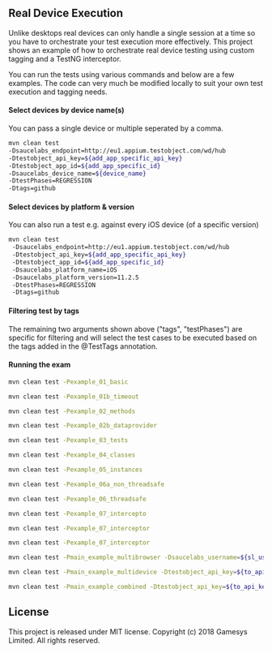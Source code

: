  ## Real Device Execution
 Unlike desktops real devices can only handle a single session at a time so you have to orchestrate your test execution more effectively.
 This project shows an example of how to orchestrate real device testing using custom tagging and a TestNG interceptor. 
  
  You can run the tests using various commands and below are a few examples. The code can very much be modified locally to suit your own test execution and tagging needs.
   
 #### Select devices by device name(s)
 You can pass a single device or multiple seperated by a comma.
 ```bash
 mvn clean test 
 -Dsaucelabs_endpoint=http://eu1.appium.testobject.com/wd/hub
 -Dtestobject_api_key=${add_app_specific_api_key}
 -Dtestobject_app_id=${add_app_specific_id}
 -Dsaucelabs_device_name=${device_name} 
 -DtestPhases=REGRESSION 
 -Dtags=github
 ```
 
 #### Select devices by platform & version
 You can also run a test e.g. against every iOS device (of a specific version)
```bash
mvn clean test 
 -Dsaucelabs_endpoint=http://eu1.appium.testobject.com/wd/hub
 -Dtestobject_api_key=${add_app_specific_api_key}
 -Dtestobject_app_id=${add_app_specific_id}
 -Dsaucelabs_platform_name=iOS 
 -Dsaucelabs_platform_version=11.2.5
 -DtestPhases=REGRESSION 
 -Dtags=github
 ```
 
#### Filtering test by tags
The remaining two arguments shown above ("tags", "testPhases") are specific for filtering and will select the test cases to be executed based on the tags added in the @TestTags annotation.
  
#### Running the exam
```bash
mvn clean test -Pexample_01_basic

mvn clean test -Pexample_01b_timeout

mvn clean test -Pexample_02_methods

mvn clean test -Pexample_02b_dataprovider

mvn clean test -Pexample_03_tests

mvn clean test -Pexample_04_classes

mvn clean test -Pexample_05_instances

mvn clean test -Pexample_06a_non_threadsafe

mvn clean test -Pexample_06_threadsafe

mvn clean test -Pexample_07_intercepto

mvn clean test -Pexample_07_interceptor

mvn clean test -Pexample_07_interceptor

mvn clean test -Pmain_example_multibrowser -Dsaucelabs_username=${sl_username} -Dsaucelabs_accessKey=${sl_accesskey}

mvn clean test -Pmain_example_multidevice -Dtestobject_api_key=${to_api_key} -Dtestobject_app_id=${to_app_id}

mvn clean test -Pmain_example_combined -Dtestobject_api_key=${to_api_key} -Dtestobject_app_id=${to_app_id} -Dsaucelabs_username=${sl_username} -Dsaucelabs_accessKey=${sl_accesskey}

```

  ## License
 This project is released under MIT license. Copyright (c) 2018 Gamesys Limited. All rights reserved.
